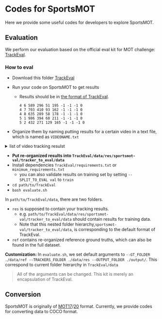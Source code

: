 # Codes for SportsMOT

Here we provide some useful codes for developers to explore SportsMOT.

## Evaluation

We perform our evaluation based on the official eval kit for MOT challenge: [TrackEval](https://github.com/JonathonLuiten/TrackEval/blob/master/docs/MOTChallenge-Official/Readme.md).
 
### How to eval

- Download this folder [TrackEval](./)
- Run your code on SportsMOT to get results     
  - Results should be in [the format of TrackEval](https://github.com/JonathonLuiten/TrackEval/blob/master/docs/MOTChallenge-Official/Readme.md#data-format).

    ```text
    4 6 589 296 51 195 -1 -1 -1 0 
    4 7 703 410 93 162 -1 -1 -1 0 
    4 8 635 289 58 178 -1 -1 -1 0 
    5 1 986 394 68 211 -1 -1 -1 0 
    5 2 432 271 129 165 -1 -1 -1 0
    ```

- Organize them by naming putting results for a certain video in a text file, which is named as `VIDEONAME.txt`


<details>
<summary>list of video tracking resulst</summary>

```text
v_-6Os86HzwCs_c001.txt
v_-6Os86HzwCs_c003.txt
v_-6Os86HzwCs_c007.txt
v_-6Os86HzwCs_c009.txt
v_2j7kLB-vEEk_c001.txt
v_2j7kLB-vEEk_c002.txt
v_2j7kLB-vEEk_c005.txt
v_2j7kLB-vEEk_c007.txt
v_2j7kLB-vEEk_c009.txt
v_2j7kLB-vEEk_c010.txt
v_4LXTUim5anY_c002.txt
v_4LXTUim5anY_c003.txt
v_4LXTUim5anY_c010.txt
v_4LXTUim5anY_c012.txt
v_4LXTUim5anY_c013.txt
v_1LwtoLPw2TU_c006.txt
v_1LwtoLPw2TU_c012.txt
v_1LwtoLPw2TU_c014.txt
v_1LwtoLPw2TU_c016.txt
v_ApPxnw_Jffg_c001.txt
v_ApPxnw_Jffg_c002.txt
v_ApPxnw_Jffg_c009.txt
v_ApPxnw_Jffg_c015.txt
v_ApPxnw_Jffg_c016.txt
v_CW0mQbgYIF4_c004.txt
v_CW0mQbgYIF4_c005.txt
v_CW0mQbgYIF4_c006.txt
v_dChHNGIfm4Y_c003.txt
v_Dk3EpDDa3o0_c002.txt
v_Dk3EpDDa3o0_c007.txt
v_1yHWGw8DH4A_c029.txt
v_1yHWGw8DH4A_c047.txt
v_1yHWGw8DH4A_c077.txt
v_1yHWGw8DH4A_c601.txt
v_1yHWGw8DH4A_c609.txt
v_1yHWGw8DH4A_c610.txt
v_gQNyhv8y0QY_c003.txt
v_gQNyhv8y0QY_c012.txt
v_gQNyhv8y0QY_c013.txt
v_HdiyOtliFiw_c003.txt
v_HdiyOtliFiw_c004.txt
v_HdiyOtliFiw_c008.txt
v_HdiyOtliFiw_c010.txt
v_HdiyOtliFiw_c602.txt
v_iIMOsCGH58_c013.txt
```
</details>

- **Put re-organized results into `TrackEval/data/res/sportsmot-val/tracker_to_eval/data`**
- Install dependencies `TrackEval/requirements.txt` or `minimum_requirements.txt`
  - you can also validate results on training set by setting `--SPLIT_TO_EVAL val` to `train`
- `cd path/to/TrackEval`
- `bash evaluate.sh`

In `path/to/TrackEval/data`, there are two folders.

- `res` is supposed to contain your tracking results.
  - e.g. `path/to/TrackEval/data/res/sportsmot-val/tracker_to_eval/data` should contain results for training data.
  - Note that this nested folder hierarchy,`sportsmot-val/tracker_to_eval/data`, is corresponding to the default format of TrackEval. 
- `ref` contains re-organized reference ground truths, which can also be found in the full dataset.

**Customization:** In `evaluate.sh`, we set default arguments to `--GT_FOLDER ./data/ref --TRACKERS_FOLDER ./data/res --OUTPUT_FOLDER ./output/`. This correspond to current folder hierarchy in `TrackEval/data`

> All of the arguments can be changed. 
> This kit is merely an encapsulation of TrackEval.

## Conversion

SportsMOT is originally of [MOT17](https://motchallenge.net/data/MOT17/)/[20](https://motchallenge.net/data/MOT20/) format. Currently, we provide codes for converting data to COCO format. 

